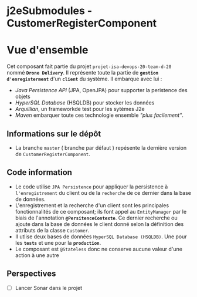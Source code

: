 # j2eSubmodules - CustomerRegisterComponent

# Vue d'ensemble
 Cet composant fait partie du projet `projet-isa-devops-20-team-d-20 ` nommé **`Drone Delivery`**. Il représente toute la partie de **`gestion d'enregisterment`** d'un **`client`** du système.
 Il embarque avec lui : 
 * _Java Persistence API_ (JPA, OpenJPA) pour supporter la peristence des objets
 * _HyperSQL Database_ (HSQLDB) pour stocker les données
 * _Arquillian_, un frameworkde test pour les sytèmes J2e
 * _Maven_ embarquer toute ces technologie ensemble _"plus facilement"_.

## Informations sur le dépôt
  * La branche `master` ( branche par défaut ) repésente la dernière version de `CustomerRegisterComponent`.
  
 
  ## Code information
*  Le code utilise `JPA Persistence` pour appliquer la persistence à `l'enregistrement` du client ou de la `recherche` de ce dernier dans la base de données.
* L'enregistrement et la recherche d'un client sont les principales fonctionnalités de ce composant; ils font appel au `EntityManager` par le biais de l'annotation **`@PersitenceContexte`**.
Ce dernier recherche ou ajoute dans la base de données le client donné selon la définition des attributs de la classe `Customer`.
* Il utlise deux bases de données `HyperSQL Database (HSQLDB)`. Une pour les **`tests`** et une pour la **`production`**.
*  Le composant est  `@Stateless` donc ne conserve aucune valeur d'une action à une autre

  ## Perspectives
  - [ ] Lancer Sonar dans le projet   
